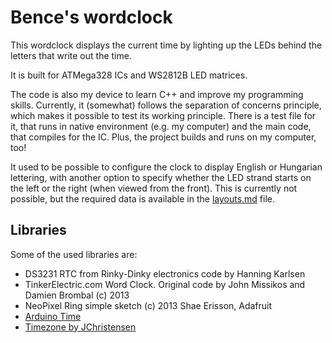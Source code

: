# Bence's wordclock

This wordclock displays the current time by lighting up the LEDs behind the letters that write out the time.

It is built for ATMega328 ICs and WS2812B LED matrices.

The code is also my device to learn C++ and improve my programming skills. Currently, it (somewhat) follows the separation of concerns principle, which makes it possible to test its working principle. There is a test file for it, that runs in native environment (e.g. my computer) and the main code, that compiles for the IC. Plus, the project builds and runs on my computer, too!

It used to be possible to configure the clock to display English or Hungarian lettering, with another option to specify whether the LED strand starts on the left or the right (when viewed from the front). This is currently not possible, but the required data is available in the [layouts.md](lib/Display/layouts.md) file.

## Libraries

Some of the used libraries are:

- DS3231 RTC from Rinky-Dinky electronics code by Hanning Karlsen
- TinkerElectric.com Word Clock. Original code by John Missikos and Damien Brombal (c) 2013
- NeoPixel Ring simple sketch (c) 2013 Shae Erisson, Adafruit
- [Arduino Time](http://www.arduino.cc/playground/Code/Time)
- [Timezone by JChristensen](https://github.com/JChristensen/Timezone)
